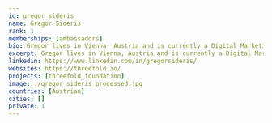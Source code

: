 ```yaml
---
id: gregor_sideris
name: Gregor Sideris
rank: 1
memberships: [ambassadors]
bio: Gregor lives in Vienna, Austria and is currently a Digital Marketing Manager responsible for Social Media at IBM Central Europe Region headquarters. Since 2009 Gregor is very active in Social Media where he now reaches over 8 million people every month and runs a successful Lifestyle Blog (www.theviennablog.com). As one of the leading Tech & Lifestyle Influencer in Europe he is often invited as a consultant and public speaker. Ambassador fell in love with Threefold I am sure the concept and strategy of ThreeFold is exactly what the world/markets needs now. Most importantly I believe in the people and Ambassadors who are part of the movement/mission.
excerpt: Gregor lives in Vienna, Austria and is currently a Digital Marketing Manager responsible for Social Media at IBM Central Europe Region headquarters.
linkedin: https://www.linkedin.com/in/gregorsideris/
websites: https://threefold.io/
projects: [threefold_foundation]
image: ./gregor_sideris_processed.jpg
countries: [Austrian]
cities: []
private: 1
---
```

